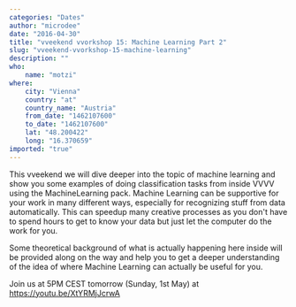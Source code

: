 ```yaml
---
categories: "Dates"
author: "microdee"
date: "2016-04-30"
title: "vveekend vvorkshop 15: Machine Learning Part 2"
slug: "vveekend-vvorkshop-15-machine-learning"
description: ""
who: 
    name: "motzi"
where: 
    city: "Vienna"
    country: "at"
    country_name: "Austria"
    from_date: "1462107600"
    to_date: "1462107600"
    lat: "48.200422"
    long: "16.370659"
imported: "true"
---
```



This vveekend we will dive deeper into the topic of machine learning and show you some examples of doing classification tasks from inside VVVV using the MachineLearning pack. Machine Learning can be supportive for your work in many different ways, especially for recognizing stuff from data automatically. This can speedup many creative processes as you don't have to spend hours to get to know your data but just let the computer do the work for you.

Some theoretical background of what is actually happening here inside will be provided along on the way and help you to get a deeper understanding of the idea of where Machine Learning can actually be useful for you.

Join us at 5PM CEST tomorrow (Sunday, 1st May) at
https://youtu.be/XtYRMjJcrwA